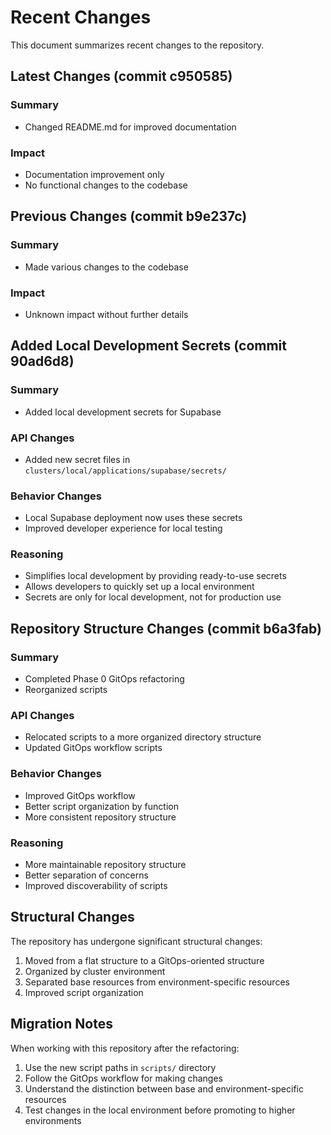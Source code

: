 # Recent Changes

This document summarizes recent changes to the repository.

## Latest Changes (commit c950585)

### Summary
- Changed README.md for improved documentation

### Impact
- Documentation improvement only
- No functional changes to the codebase

## Previous Changes (commit b9e237c)

### Summary
- Made various changes to the codebase

### Impact
- Unknown impact without further details

## Added Local Development Secrets (commit 90ad6d8)

### Summary
- Added local development secrets for Supabase

### API Changes
- Added new secret files in `clusters/local/applications/supabase/secrets/`

### Behavior Changes
- Local Supabase deployment now uses these secrets
- Improved developer experience for local testing

### Reasoning
- Simplifies local development by providing ready-to-use secrets
- Allows developers to quickly set up a local environment
- Secrets are only for local development, not for production use

## Repository Structure Changes (commit b6a3fab)

### Summary
- Completed Phase 0 GitOps refactoring
- Reorganized scripts

### API Changes
- Relocated scripts to a more organized directory structure
- Updated GitOps workflow scripts

### Behavior Changes
- Improved GitOps workflow
- Better script organization by function
- More consistent repository structure

### Reasoning
- More maintainable repository structure
- Better separation of concerns
- Improved discoverability of scripts

## Structural Changes

The repository has undergone significant structural changes:
1. Moved from a flat structure to a GitOps-oriented structure
2. Organized by cluster environment
3. Separated base resources from environment-specific resources
4. Improved script organization

## Migration Notes

When working with this repository after the refactoring:
1. Use the new script paths in `scripts/` directory
2. Follow the GitOps workflow for making changes
3. Understand the distinction between base and environment-specific resources
4. Test changes in the local environment before promoting to higher environments
